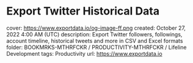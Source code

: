 # Export Twitter Historical Data

cover: https://www.exportdata.io/og-image-ff.png
created: October 27, 2022 4:00 AM (UTC)
description: Export Twitter followers, followings, account timeline, historical tweets and more in CSV and Excel formats
folder: BOOKMRKS-MTHRFCKR / PRODUCTIVITY-MTHRFCKR / Lifeline Development
tags: Productivity
url: https://www.exportdata.io